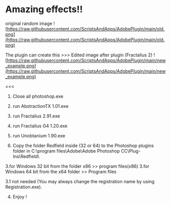 
# Amazing effects!!

original random image
![https://raw.githubusercontent.com/ScriptsAndApps/AdobePlugin/main/old.png](https://raw.githubusercontent.com/ScriptsAndApps/AdobePlugin/main/old.png)

The plugin can create this >>>
Edited image after plugin (Fractalius 2)
![https://raw.githubusercontent.com/ScriptsAndApps/AdobePlugin/main/new_example.png](https://raw.githubusercontent.com/ScriptsAndApps/AdobePlugin/main/new_example.png)

<<<

1. Close all photoshop.exe

2. run AbstractionTX 1.01.exe
2. run Fractalius 2.91.exe
2. run Fractalius G4 1.20.exe
2. run Unobtanium 1.90.exe

3. Copy the folder Redfield inside (32 or 64) to the Photoshop plugins folder in
C:\program files\Adobe\Adobe Photoshop CC\Plug-Ins\Redfield\

3.for Windows 32 bit from the folder x86 >> program files(x86)
3.for Windows 64 bit from the x64 folder >> Program files

3.1 not needed (You may always change the registration name by using Registration.exe).

4. Enjoy ! 
